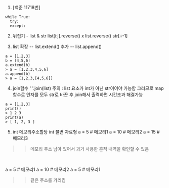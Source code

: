1. [백준 11718번]
```(python)
while True:
  try:
  except:
```

2. 뒤집기 - list & str
list[i:j].reverse()  x
list.reverse()
str[::-1]

3. list
확장  --  list.extend()
추가  --  list.append()
```(python)
a = [1,2,3]
b = [4,5,6]
a.extend(b)
> a = [1,2,3,4,5,6]
a.append(b)
> a = [1,2,3,[4,5,6]]
```

4. join함수
' '.join(list)
주의 : list 요소가 int가 아닌 str이어야 가능함
그러므로 map함수로 인자를 모두 str로 바꾼 후 join해서 출력하면 시간초과 해결가능

```(python)
a = [1,2,3]
print()
> 1 2 3
print(a)
> [ 1, 2, 3 ]
```


5. int 메모리주소할당
int 불변 자료형
a = 5 # 메모리1
a = 10 # 메모리2
a = 15 # 메모리3
>> 메모리 주소 남아 있어서 과거 사용한 흔적 내역을 확인할 수 있음

<br>

a = 5 # 메모리1
a = 10 # 메모리2
a = 5 # 메모리1
>> 같은 주소를 가리킴

